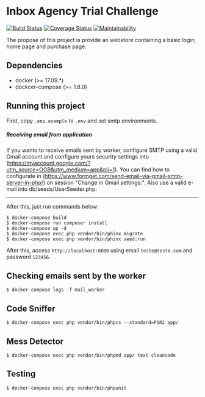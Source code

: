 # Inbox Agency Trial Challenge

[![Build Status](https://travis-ci.org/ricardotulio/InboxAgencyTrail.svg?branch=master)](https://travis-ci.org/ricardotulio/InboxAgencyTrail) [![Coverage Status](https://coveralls.io/repos/github/ricardotulio/InboxAgencyTrail/badge.svg?branch=master)](https://coveralls.io/github/ricardotulio/InboxAgencyTrail?branch=master) [![Maintainability](https://api.codeclimate.com/v1/badges/7b8118df908b57913483/maintainability)](https://codeclimate.com/github/ricardotulio/InboxAgencyTrail/maintainability)

The propose of this project is provide an webstore containing a basic login, home page and purchase page.

## Dependencies

- docker (>= 17.09.*)
- dockcer-compose (>= 1.8.0)

## Running this project

First, copy `.env.example` to `.env` and set smtp environments.

##### Receiving email from application

If you wanto to receive emails sent by worker, configure SMTP using a valid Gmail account and configure yours security settings into (https://myaccount.google.com/?utm_source=OGB&utm_medium=app&pli=1). You can find how to configurate in (https://www.formget.com/send-email-via-gmail-smtp-server-in-php/) on session "Change in Gmail settings:". Also use a valid e-mail into db/seeds/UserSeeder.php.

***

After this, just run commands below:

```
$ docker-compose build
$ docker-compose run composer install
$ docker-compose up -d
$ docker-compose exec php vendor/bin/phinx migrate
$ docker-compose exec php vendor/bin/phinx seed:run
```

After this, access `http://localhost:8080` using email `teste@teste.com` and password `123456`.

## Checking emails sent by the worker

`$ docker-compose logs -f mail_worker`

## Code Sniffer

`$ docker-compose exec php vendor/bin/phpcs --standard=PSR2 app/`

## Mess Detector

`$ docker-compose exec php vendor/bin/phpmd app/ text cleancode`

## Testing

`$ docker-compose exec php vendor/bin/phpunit`
